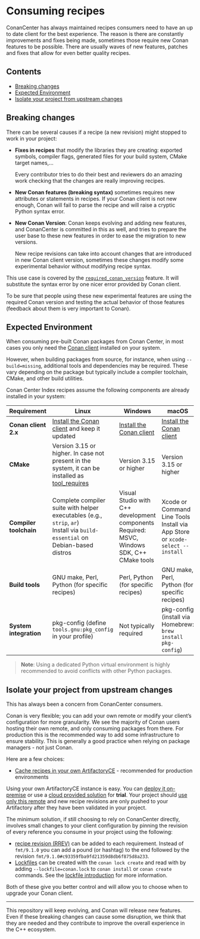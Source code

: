 # Consuming recipes

ConanCenter has always maintained recipes consumers need to have an up to date client for the best experience.
The reason is there are constantly improvements and fixes being made, sometimes those require new Conan features
to be possible. There are usually waves of new features, patches and fixes that allow for even better quality recipes.

<!-- toc -->
## Contents

  * [Breaking changes](#breaking-changes)
  * [Expected Environment](#expected-environment)
  * [Isolate your project from upstream changes](#isolate-your-project-from-upstream-changes)<!-- endToc -->

## Breaking changes

There can be several causes if a recipe (a new revision) might stopped to work in your project:

- **Fixes in recipes** that modify the libraries they are creating: exported symbols,
   compiler flags, generated files for your build system, CMake target names,...

   Every contributor tries to do their best and reviewers do an amazing work checking that the
   changes are really improving recipes.
- **New Conan features (breaking syntax)** sometimes requires new attributes or statements in recipes.
    If your Conan client is not new enough,
   Conan will fail to parse the recipe and will raise a cryptic Python syntax error.

- **New Conan Version**: Conan keeps evolving and adding new features, and ConanCenter is committed in this
   as well, and tries to prepare the user base to these new features in order to ease the migration to new versions.

   New recipe revisions can take into account changes that are introduced in new Conan client
   version, sometimes these changes modify some experimental behavior without modifying recipe syntax.

This use case is covered by the [`required_conan_version`](https://docs.conan.io/2/reference/conanfile/attributes.html#required-conan-version) feature.
It will substitute the syntax error by one nicer error provided by Conan client.

To be sure that people using these new experimental features are using the required Conan version and testing the actual behavior
of those features (feedback about them is very important to Conan).

## Expected Environment

When consuming pre-built Conan packages from Conan Center, in most cases you only need the [Conan client](https://docs.conan.io/2/installation.html) installed on your system.

However, when building packages from source, for instance, when using `--build=missing`, additional tools and dependencies may be required. These vary depending on the package but typically include a compiler toolchain, CMake, and other build utilities.

Conan Center Index recipes assume the following components are already installed in your system:

| Requirement | Linux | Windows | macOS |
|-------------|-------|---------|-------|
| **Conan client 2.x** | [Install the Conan client](https://docs.conan.io/2/installation.html) and keep it updated | [Install the Conan client](https://docs.conan.io/2/installation.html) | [Install the Conan client](https://docs.conan.io/2/installation.html) |
| **CMake** | Version 3.15 or higher. In case not present in the system, it can be installed as [tool_requires](https://docs.conan.io/2/reference/conanfile/methods/build_requirements.html#tool-requires) | Version 3.15 or higher | Version 3.15 or higher |
| **Compiler toolchain** | Complete compiler suite with helper executables (e.g., `strip`, `ar`) <br> Install via `build-essential` on Debian-based distros | Visual Studio with C++ development components <br> Required: MSVC, Windows SDK, C++ CMake tools | Xcode or Command Line Tools <br> Install via App Store or `xcode-select --install` |
| **Build tools** | GNU make, Perl, Python (for specific recipes) | Perl, Python (for specific recipes) | GNU make, Perl, Python (for specific recipes) |
| **System integration** | pkg-config (define `tools.gnu:pkg_config` in your profile) | Not typically required | pkg-config (install via Homebrew: `brew install pkg-config`) |

> **Note**: Using a dedicated Python virtual environment is highly recommended to avoid conflicts with other Python packages.

## Isolate your project from upstream changes

This has always been a concern from ConanCenter consumers.

Conan is very flexible; you can add your own remote or modify your client’s configuration for more granularity. We see the majority of Conan users hosting their own remote, and only consuming packages from there. For production this is the recommended way to add some infrastructure to ensure stability. This is generally a good practice when relying on package managers - not just Conan.

Here are a few choices:

- [Cache recipes in your own ArtifactoryCE](https://docs.conan.io/2/devops/devops_local_recipes_index.html) - recommended for production environments

Using your own ArtifactoryCE instance is easy. You can [deploy it on-premise](https://conan.io/downloads.html) or use a
[cloud provided solution](https://jfrog.com/start-free) for **trial**.
Your project should [use only this remote](https://docs.conan.io/2/reference/commands/remote.html#conan-remote-add) and new recipe
revisions are only pushed to your Artifactory after they have been validated in your project.

The minimum solution, if still choosing to rely on ConanCenter directly, involves small changes to your client configuration by pinning the revision of every reference you consume in your project using the following:

- [recipe revision (RREV)](https://docs.conan.io/2/tutorial/versioning/revisions.html#using-revisions) can be added to each requirement.
  Instead of `fmt/9.1.0` you can add a pound (or hashtag) to the end followed by the revision `fmt/9.1.0#c93359fba9fd21359d8db6f875d8a233`.
- [Lockfiles](https://docs.conan.io/2/tutorial/versioning/lockfiles.html) can be created with the `conan lock create` and read with by
  adding `--lockfile=conan.lock` to `conan install` or `conan create` commands. See the [lockfile introduction](https://docs.conan.io/2/tutorial/consuming_packages/intro_to_versioning.html#lockfiles) for more information.

Both of these give you better control and will allow you to choose when to upgrade your Conan client.

---

This repository will keep evolving, and Conan will release new features. Even if these breaking
changes can cause some disruption, we think that they are needed and they contribute
to improve the overall experience in the C++ ecosystem.

